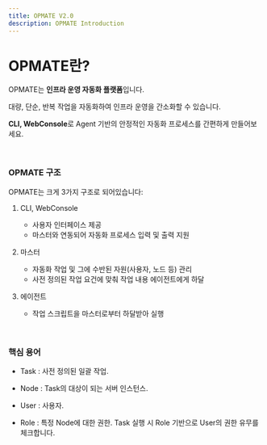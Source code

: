 ```yaml
---
title: OPMATE V2.0
description: OPMATE Introduction
---
```


# OPMATE란?

OPMATE는 **인프라 운영 자동화 플랫폼**입니다.

대량, 단순, 반복 작업을 자동화하여 인프라 운영을 간소화할 수 있습니다.

**CLI, WebConsole**로 Agent 기반의 안정적인 자동화 프로세스를 간편하게 만들어보세요.

<br>


### OPMATE 구조

OPMATE는 크게 3가지 구조로 되어있습니다:

1. CLI, WebConsole
    - 사용자 인터페이스 제공
    - 마스터와 연동되어 자동화 프로세스 입력 및 출력 지원

2. 마스터
    - 자동화 작업 및 그에 수반된 자원(사용자, 노드 등) 관리
    - 사전 정의된 작업 요건에 맞춰 작업 내용 에이전트에게 하달

3. 에이전트
    - 작업 스크립트을 마스터로부터 하달받아 실행


<br>


### 핵심 용어

* Task : 사전 정의된 일괄 작업.

* Node : Task의 대상이 되는 서버 인스턴스.

* User : 사용자.

* Role : 특정 Node에 대한 권한. Task 실행 시 Role 기반으로 User의 권한 유무를 체크합니다.
